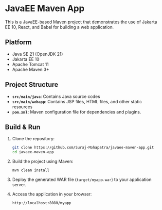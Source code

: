 # JavaEE Maven App

This is a JavaEE-based Maven project that demonstrates the use of Jakarta EE 10, React, and Babel for building a web application.

## Platform

- Java SE 21 (OpenJDK 21)
- Jakarta EE 10
- Apache Tomcat 11
- Apache Maven 3+

## Project Structure

- **`src/main/java`**: Contains Java source codes
- **`src/main/webapp`**: Contains JSP files, HTML files, and other static resources
- **`pom.xml`**: Maven configuration file for dependencies and plugins.

## Build & Run

1. Clone the repository:
   ```bash
   git clone https://github.com/Suraj-Mohapatra/javaee-maven-app.git
   cd javaee-maven-app
   ```

2. Build the project using Maven:
   ```bash
   mvn clean install
   ```

3. Deploy the generated WAR file (`target/myapp.war`) to your application server.

4. Access the application in your browser:
   ```
   http://localhost:8080/myapp
   ```